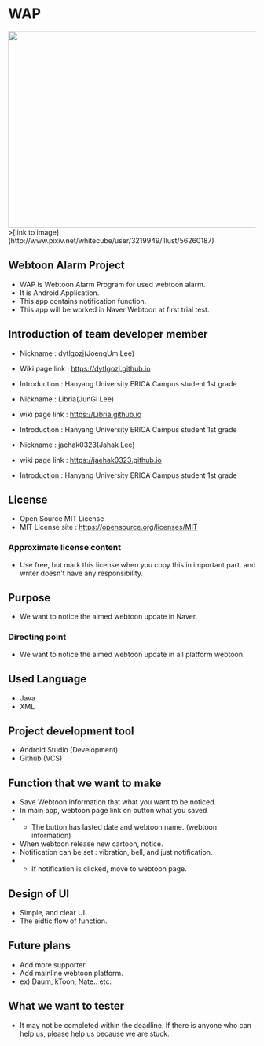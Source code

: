 # WAP
<img src="http://i67.tinypic.com/20sbz15.jpg" height = "400" width = "600">
>[link to image](http://www.pixiv.net/whitecube/user/3219949/illust/56260187)

## Webtoon Alarm Project

* WAP is Webtoon Alarm Program for used webtoon alarm.
* It is Android Application.
* This app contains notification function.
* This app will be worked in Naver Webtoon at first trial test.

## Introduction of team developer member

* Nickname : dytlgozj(JoengUm Lee)
* Wiki page link : https://dytlgozj.github.io
* Introduction : Hanyang University ERICA Campus student 1st grade

* Nickname : Libria(JunGi Lee)
* wiki page link : https://Libria.github.io
* Introduction : Hanyang University ERICA Campus student 1st grade

* Nickname : jaehak0323(Jahak Lee)
* wiki page link : https://jaehak0323.github.io
* Introduction : Hanyang University ERICA Campus student 1st grade

## License

* Open Source MIT License
* MIT License site : https://opensource.org/licenses/MIT

### Approximate license content

* Use free, but mark this license when you copy this in important part. and writer doesn't have any responsibility.

## Purpose

* We want to notice the aimed webtoon update in Naver.

### Directing point

* We want to notice the aimed webtoon update in all platform webtoon.

## Used Language

* Java
* XML

## Project development tool

* Android Studio (Development)
* Github (VCS)

## Function that we want to make

* Save Webtoon Information that what you want to be noticed.
* In main app, webtoon page link on button what you saved
*  - The button has lasted date and webtoon name. (webtoon information)
* When webtoon release new cartoon, notice.
* Notification can be set : vibration, bell, and just notification.
*  - If notification is clicked, move to webtoon page.    

## Design of UI

* Simple, and clear UI.
* The eidtic flow of function.

## Future plans

* Add more supporter
* Add mainline webtoon platform.
* ex) Daum, kToon, Nate.. etc.

## What we want to tester

* It may not be completed within the deadline. If there is anyone who can help us, please help us because we are stuck.
